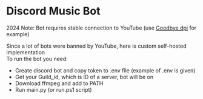 # Discord Music Bot

2024 Note: Bot requires stable connection to YouTube (use [Goodbye dpi](https://github.com/ValdikSS/GoodbyeDPI/releases/tag/0.2.3rc3) for example)

Since a lot of bots were banned by YouTube, here is custom self-hosted implementation  
To run the bot you need:
+ Create discord bot and copy token to .env file (example of .env is given)
+ Get your Guild_id, which is ID of a server, bot will be on
+ Download ffmpeg and add to PATH
+ Run main.py (or run.ps1 script)

